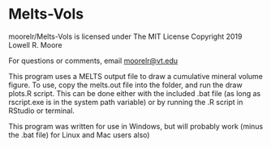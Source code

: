 # Melts-Vols

moorelr/Melts-Vols is licensed under The MIT License
Copyright 2019 Lowell R. Moore

For questions or comments, email moorelr@vt.edu

This program uses a MELTS output file to draw a cumulative mineral volume figure. To use, copy the melts.out file into the folder, and run the draw plots.R script. This can be done either with the included .bat file (as long as rscript.exe is in the system path variable) or by running the .R script in RStudio or terminal.

This program was written for use in Windows, but will probably work (minus the .bat file) for Linux and Mac users also)
